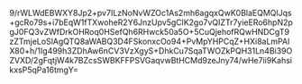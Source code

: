 9/rWLWdEBWXY8Jp2+pv7ILzNoNvWZOc1As2mh6agqxQwK0BlaEQMQlJqs+gcRo79s+i7bEqW1fTXwoheR2Y6JnzUpv5gClK2go7vQIZTr7yieERo6hpN2pgJ0FQ3vZWfDrkOHRoq0HSefQh6RHwck50a5O+5CuQjehofRQwHNDCgT9zZTmjeLoSlAgQTQ8aWABQ3D4FSkonxcOo94+PvMpYHPCqZ+HXi8aLmPAlX80+h/1Ig499h3ZDhAw6nCV3VzXgyS+DhkCu7SqaTWOZkPQH31Ln4Bi39OZVXD/2gFqtjW4k7BZcsSWBKFFPSVGaqvwBtHCMd9zeJny74/wHe7ii9KahsikxsP5qPa16tmgY=

